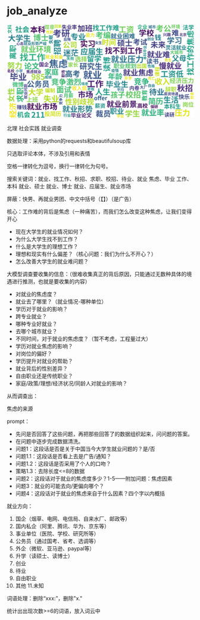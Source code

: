 # job_analyze

![](https://github.com/pechpo/job_analyze/blob/main/make_wordcloud/image.png)

北理 社会实践 就业调查

数据处理：采用python的requests和beautifulsoup库

只选取评论本体，不涉及引用和表情

空格一律转化为逗号，换行一律转化为句号。

搜索关键词：就业、找工作、秋招、求职、校招、待业、就业 焦虑、毕业 工作、本科 就业、硕士 就业、博士 就业、应届生、就业市场

屏蔽：快男、再就业男团、中文中括号（【】）（是广告）

核心：工作难的背后是焦虑（一种痛苦），而我们怎么改变这种焦虑，让我们变得开心

- 现在大学生的就业情况如何？
- 为什么大学生找不到工作？
- 什么是大学生的理想工作？
- 理想和现实有什么偏差？（核心问题：我们为什么不开心？）
- 怎么改善大学生的就业难问题？

大模型调查要收集的信息：（很难收集真正的背后原因，只能通过无数种具体的境遇进行推测，也就是要收集的内容）
- 对就业的焦虑度？
- 就业去了哪里？（就业情况-哪种单位）
- 学历对于就业的影响？
- 跨专业就业？
- 哪种专业好就业？
- 去哪个城市就业？
- 不同时间，对于就业的焦虑度？（暂不考虑，工程量过大）
- 学历对就业焦虑的影响？
- 对岗位的偏好？
- 学历提升对就业的帮助？
- 就业背后的性别差异？
- 自由职业还是传统职业？
- 家庭/政策/理想/经济状况/同龄人对就业的影响？

从而调查出：

焦虑的来源

prompt：
- 先问是否回答了这些问题，再把那些回答了的数据组织起来，问问题的答案。
- 在问题中逐步完成数据清洗。
- 问题1：这段话是否是关于中国当今大学生就业问题的？是/否
- 问题1.1：这段话是否看上去是广告/通知？
- 问题1.2：这段话是否采用了个人的口吻？
- 策略1.3：去除长度<=8的数据
- 问题2：这段话对于就业的焦虑度多少？1-5——附加问题：焦虑因素
- 问题3：就业的可能去向/更偏向哪个？
- 问题4：这段话对于就业的焦虑来自于什么因素？四个字以内概括

就业方向：
1. 国企（烟草、电网、电信局、自来水厂、邮政等）
2. 国内私企（阿里、腾讯、华为、京东等）
3. 事业单位（医院、学校、研究所等）
4. 公务员（通过国考、省考、选调等）
5. 外企（微软、亚马逊、paypal等）
6. 升学（读硕士、读博士）
7. 创业
8. 待业
9. 自由职业
10. 其他
11.未知

词语处理：删除“xxx:”，删除"x."

统计出出现次数>=6的词语，放入词云中
